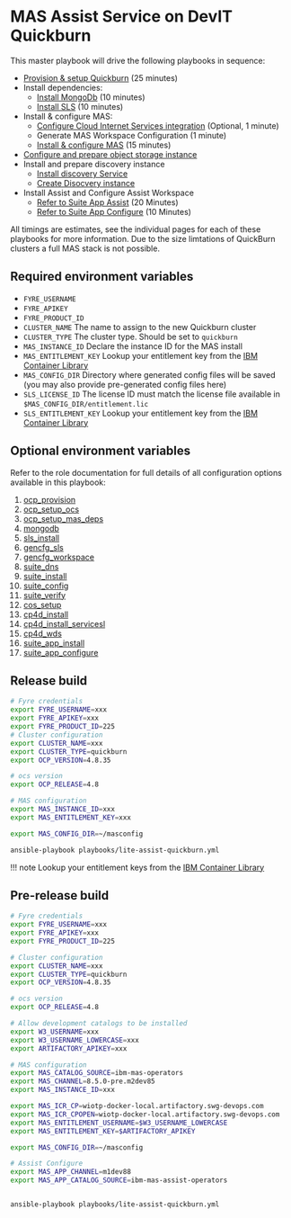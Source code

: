 # MAS Assist Service on DevIT Quickburn

This master playbook will drive the following playbooks in sequence:

- [Provision & setup Quickburn](ocp.md#quickburn) (25 minutes)
- Install dependencies:
    - [Install MongoDb](dependencies.md#install-mongodb-ce) (10 minutes)
    - [Install SLS](dependencies.md#install-sls) (10 minutes)
- Install & configure MAS:
    - [Configure Cloud Internet Services integration](mas.md#cloud-internet-services-integration) (Optional, 1 minute)
    - Generate MAS Workspace Configuration (1 minute)
    - [Install & configure MAS](mas.md#install-mas) (15 minutes)
- [Configure and prepare object storage instance](../roles/cos_setup.md)
- Install and prepare discovery instance
    - [Install discovery Service](cp4d.md#install-services-discovery)
    - [Create Disocvery instance](cp4d.md#create-discovery-instance)
- Install Assist and Configure Assist Workspace
    - [Refer to Suite App Assist](../roles/suite_app_install.md) (20 Minutes)
    - [Refer to Suite App Configure](../roles/suite_app_configure.md)  (10 Minutes)
  

All timings are estimates, see the individual pages for each of these playbooks for more information.  Due to the size limtations of QuickBurn clusters a full MAS stack is not possible.

## Required environment variables
- `FYRE_USERNAME`
- `FYRE_APIKEY`
- `FYRE_PRODUCT_ID`
- `CLUSTER_NAME` The name to assign to the new Quickburn cluster
- `CLUSTER_TYPE` The cluster type. Should be set to `quickburn`
- `MAS_INSTANCE_ID` Declare the instance ID for the MAS install
- `MAS_ENTITLEMENT_KEY` Lookup your entitlement key from the [IBM Container Library](https://myibm.ibm.com/products-services/containerlibrary)
- `MAS_CONFIG_DIR` Directory where generated config files will be saved (you may also provide pre-generated config files here)
- `SLS_LICENSE_ID` The license ID must match the license file available in `$MAS_CONFIG_DIR/entitlement.lic`
- `SLS_ENTITLEMENT_KEY` Lookup your entitlement key from the [IBM Container Library](https://myibm.ibm.com/products-services/containerlibrary)

## Optional environment variables
Refer to the role documentation for full details of all configuration options available in this playbook:

1. [ocp_provision](../roles/ocp_provision.md)
2. [ocp_setup_ocs](../roles/ocp_setup_ocs.md)
3. [ocp_setup_mas_deps](../roles/ocp_setup_mas_deps.md)
4. [mongodb](../roles/mongodb.md)
5. [sls_install](../roles/sls_install.md)
6. [gencfg_sls](../roles/gencfg_sls.md)
7. [gencfg_workspace](../roles/gencfg_workspace.md)
8. [suite_dns](../roles/suite_dns.md)
9. [suite_install](../roles/suite_install.md)
10. [suite_config](../roles/suite_config.md)
11. [suite_verify](../roles/suite_verify.md)
12. [cos_setup](../roles/cos_setup.md)
13. [cp4d_install](../roles/cos_setup.md)
14. [cp4d_install_servicesl](../roles/cp4d_install_services.md)
15. [cp4d_wds](../roles/cp4d_wds.md)
16. [suite_app_install](../roles/suite_app_install.md)
17. [suite_app_configure](../roles/suite_app_configure.md)

## Release build

```bash
# Fyre credentials
export FYRE_USERNAME=xxx
export FYRE_APIKEY=xxx
export FYRE_PRODUCT_ID=225
# Cluster configuration
export CLUSTER_NAME=xxx
export CLUSTER_TYPE=quickburn
export OCP_VERSION=4.8.35

# ocs version
export OCP_RELEASE=4.8

# MAS configuration
export MAS_INSTANCE_ID=xxx
export MAS_ENTITLEMENT_KEY=xxx

export MAS_CONFIG_DIR=~/masconfig

ansible-playbook playbooks/lite-assist-quickburn.yml
```

!!! note
    Lookup your entitlement keys from the [IBM Container Library](https://myibm.ibm.com/products-services/containerlibrary)


## Pre-release build

```bash
# Fyre credentials
export FYRE_USERNAME=xxx
export FYRE_APIKEY=xxx
export FYRE_PRODUCT_ID=225

# Cluster configuration
export CLUSTER_NAME=xxx
export CLUSTER_TYPE=quickburn
export OCP_VERSION=4.8.35

# ocs version
export OCP_RELEASE=4.8

# Allow development catalogs to be installed
export W3_USERNAME=xxx
export W3_USERNAME_LOWERCASE=xxx
export ARTIFACTORY_APIKEY=xxx

# MAS configuration
export MAS_CATALOG_SOURCE=ibm-mas-operators
export MAS_CHANNEL=8.5.0-pre.m2dev85
export MAS_INSTANCE_ID=xxx

export MAS_ICR_CP=wiotp-docker-local.artifactory.swg-devops.com
export MAS_ICR_CPOPEN=wiotp-docker-local.artifactory.swg-devops.com
export MAS_ENTITLEMENT_USERNAME=$W3_USERNAME_LOWERCASE
export MAS_ENTITLEMENT_KEY=$ARTIFACTORY_APIKEY

export MAS_CONFIG_DIR=~/masconfig

# Assist Configure
export MAS_APP_CHANNEL=m1dev88
export MAS_APP_CATALOG_SOURCE=ibm-mas-assist-operators


ansible-playbook playbooks/lite-assist-quickburn.yml
```
